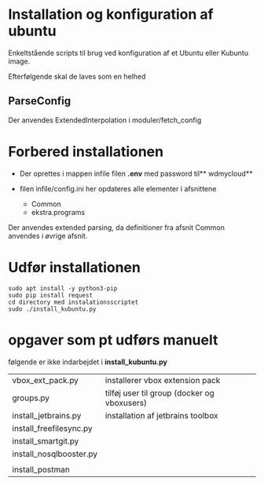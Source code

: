 # Installation og konfiguration af ubuntu

Enkeltstående scripts til brug ved konfiguration af et Ubuntu eller Kubuntu image.

Efterfølgende skal de laves som en helhed

## ParseConfig

Der anvendes ExtendedInterpolation i moduler/fetch_config

# Forbered installationen

- Der oprettes i mappen infile filen **.env** med password til** wdmycloud**
- filen infile/config.ini her opdateres alle elementer i afsnittene 

    - Common
    - ekstra.programs

Der anvendes extended parsing, da definitioner fra afsnit Common anvendes i øvrige afsnit.

# Udfør installationen

    sudo apt install -y python3-pip
    sudo pip install request
    cd directory med instalationsscriptet
    sudo ./install_kubuntu.py
    
# opgaver som pt udførs manuelt

følgende er ikke indarbejdet i **install_kubuntu.py**

<table>
<tr>
<td>vbox_ext_pack.py</td>
<td>installerer vbox extension pack</td>
</tr>
<tr>
<td>groups.py</td>
<td>tilføj user til group (docker og vboxusers)</td>
</tr>
<tr>
<td>install_jetbrains.py</td>
<td>installation af jetbrains toolbox</td>
</tr>
<tr>
<td>install_freefilesync.py</td>
<td></td>
</tr>
<tr>
<td>install_smartgit.py</td>
<td></td>
</tr>
<tr>
<td>install_nosqlbooster.py</td>
<td></td>
</tr>
<tr>
<td></td>
<td></td>
</tr>
<tr>
<td>install_postman</td>
<td></td>
</tr>
</table>

